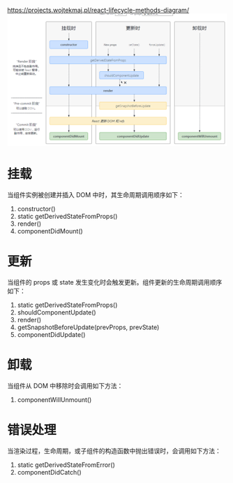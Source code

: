 https://projects.wojtekmaj.pl/react-lifecycle-methods-diagram/
![lifecycle](./Images/lifecycle.png)

# 挂载
当组件实例被创建并插入 DOM 中时，其生命周期调用顺序如下：

1. constructor()
2. static getDerivedStateFromProps()
3. render()
4. componentDidMount()

# 更新
当组件的 props 或 state 发生变化时会触发更新。组件更新的生命周期调用顺序如下：

1. static getDerivedStateFromProps()
2. shouldComponentUpdate()
3. render()
4. getSnapshotBeforeUpdate(prevProps, prevState)
5. componentDidUpdate()

# 卸载
当组件从 DOM 中移除时会调用如下方法：

1. componentWillUnmount()

# 错误处理
当渲染过程，生命周期，或子组件的构造函数中抛出错误时，会调用如下方法：

1. static getDerivedStateFromError()
2. componentDidCatch()



